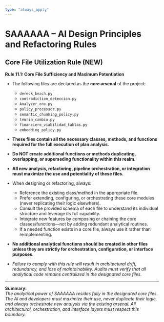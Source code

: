 ```yaml
---
type: "always_apply"
---
```


# SAAAAAA – AI Design Principles and Refactoring Rules

## Core File Utilization Rule (NEW)

**Rule 11.1: Core File Sufficiency and Maximum Potentiation**

- The following files are declared as the **core arsenal** of the project:
  - `dereck_beach.py`
  - `contradiction_deteccion.py`
  - `Analyzer_one.py`
  - `policy_processor.py`
  - `semantic_chunking_policy.py`
  - `teoria_cambio.py`
  - `financiero_viabilidad_tablas.py`
  - `embedding_policy.py`

- **These files contain all the necessary classes, methods, and functions required for the full execution of plan analysis.**
- **Do NOT create additional functions or methods duplicating, overlapping, or superseding functionality within this realm.**
- **All new analysis, refactoring, pipeline orchestration, or integration must maximize the use and potentiality of these files.**
- When designing or refactoring, always:
  - Reference the existing class/method in the appropriate file.
  - Prefer extending, configuring, or orchestrating these core modules (never replicating their logic elsewhere).
  - Consult the provided schema of each file to understand its individual structure and leverage its full capability.
  - Integrate new features by composing or chaining the core classes/functions—not by adding redundant analytical routines.
  - If a needed function exists in a core file, always use it rather than reimplementing.
- **No additional analytical functions should be created in other files unless they are strictly for orchestration, configuration, or interface purposes.**

- *Failure to comply with this rule will result in architectural drift, redundancy, and loss of maintainability. Audits must verify that all analytical code remains centralized in the designated core files.*

---

**Summary:**  
*The analytical power of SAAAAAA resides fully in the designated core files. The AI and developers must maximize their use, never duplicate their logic, and always orchestrate new analysis via the existing arsenal. All architectural, orchestration, and interface layers must respect this boundary.*
